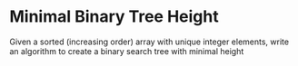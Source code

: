 # Minimal Binary Tree Height
Given a sorted (increasing order) array with unique integer elements, write an algorithm to create a binary search tree with minimal height

